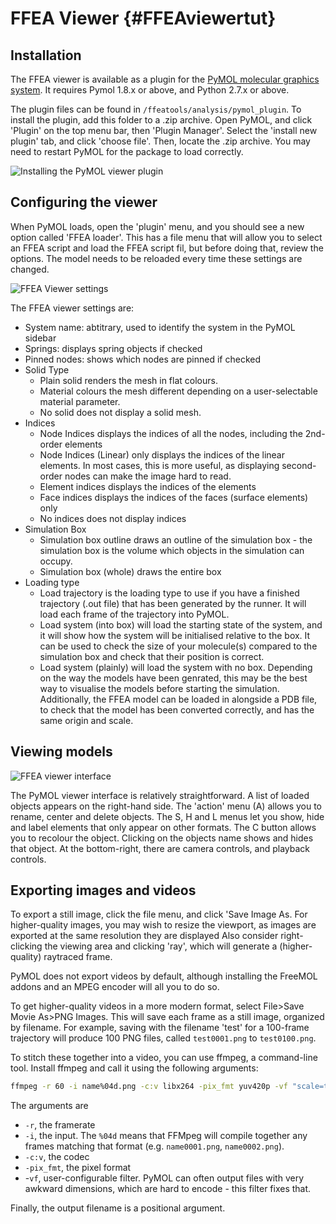 FFEA Viewer {#FFEAviewertut}
=============================

## Installation

The FFEA viewer is available as a plugin for the [PyMOL molecular graphics system](https://www.pymol.org/). It requires Pymol 1.8.x or above, and Python 2.7.x or above.

The plugin files can be found in `/ffeatools/analysis/pymol_plugin`. To install the plugin, add this folder to a .zip archive. Open PyMOL, and click 'Plugin' on the top menu bar, then 'Plugin Manager'. Select the 'install new plugin' tab, and click 'choose file'. Then, locate the .zip archive. You may need to restart PyMOL for the package to load correctly.

![Installing the PyMOL viewer plugin](viewer_1_installation.png "Installing the PyMOL viewer plugin")

## Configuring the viewer

When PyMOL loads, open the 'plugin' menu, and you should see a new option called 'FFEA loader'. This has a file menu that will allow you to select an FFEA script and load the FFEA script fil, but before doing that, review the options. The model needs to be reloaded every time these settings are changed.

![FFEA Viewer settings](viewer_2_settings.png "FFEA Viewer settings")

The FFEA viewer settings are:
* System name: abtitrary, used to identify the system in the PyMOL sidebar
* Springs: displays spring objects if checked
* Pinned nodes: shows which nodes are pinned if checked
* Solid Type
  * Plain solid renders the mesh in flat colours.
  * Material colours the mesh different depending on a user-selectable material parameter.
  * No solid does not display a solid mesh.
* Indices
  * Node Indices displays the indices of all the nodes, including the 2nd-order elements
  * Node Indices (Linear) only displays the indices of the linear elements. In most cases, this is more useful, as displaying second-order nodes can make the image hard to read.
  * Element indices displays the indices of the elements
  * Face indices displays the indices of the faces (surface elements) only
  * No indices does not display indices
* Simulation Box
  * Simulation box outline draws an outline of the simulation box - the simulation box is the volume which objects in the simulation can occupy.
  * Simulation box (whole) draws the entire box
* Loading type
  * Load trajectory is the loading type to use if you have a finished trajectory (.out file) that has been generated by the runner. It will load each frame of the trajectory into PyMOL.
  * Load system (into box) will load the starting state of the system, and it will show how the system will be initialised relative to the box. It can be used to check the size of your molecule(s) compared to the simulation box and check that their position is correct.
  * Load system (plainly) will load the system with no box. Depending on the way the models have been genrated, this may be the best way to visualise the models before starting the simulation. Additionally, the FFEA model can be loaded in alongside a PDB file, to check that the model has been converted correctly, and has the same origin and scale.

## Viewing models

![FFEA viewer interface](viewer_3_interface.png "FFEA viewer interface")

The PyMOL viewer interface is relatively straightforward. A list of loaded objects appears on the right-hand side. The 'action' menu (A) allows you to rename, center and delete objects. The S, H and L menus let you show, hide and label elements that only appear on other formats. The C button allows you to recolour the object. Clicking on the objects name shows and hides that object. At the bottom-right, there are camera controls, and playback controls.

## Exporting images and videos

To export a still image, click the file menu, and click 'Save Image As. For higher-quality images, you may wish to resize the viewport, as images are exported at the same resolution they are displayed  Also consider right-clicking the viewing area and clicking 'ray', which will generate a (higher-quality) raytraced frame.

PyMOL does not export videos by default, although installing the FreeMOL addons and an MPEG encoder will all you to do so.

To get higher-quality videos in a more modern format, select File>Save Movie As>PNG Images. This will save each frame as a still image, organized by filename. For example, saving with the filename 'test' for a 100-frame trajectory will produce 100 PNG files, called `test0001.png` to `test0100.png`.

To stitch these together into a video, you can use ffmpeg, a command-line tool. Install ffmpeg and call it using the following arguments:
```sh
ffmpeg -r 60 -i name%04d.png -c:v libx264 -pix_fmt yuv420p -vf "scale=trunc(iw/2)*2:trunc(ih/2)*2" out.mp4
```
The arguments are
* `-r`, the framerate
* `-i`, the input. The `%04d` means that FFMpeg will compile together any frames matching that format (e.g. `name0001.png`, `name0002.png`).
* `-c:v`, the codec
* `-pix_fmt`, the pixel format
* -`vf`, user-configurable filter. PyMOL can often output files with very awkward dimensions, which are hard to encode - this filter fixes that.

Finally, the output filename is a positional argument.